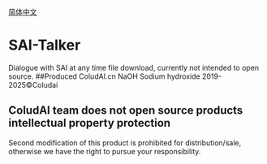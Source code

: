 <a href='https://github.com/ColudAI/SAI-Talker/blob/main/README.md'>简体中文</a>
# SAI-Talker
Dialogue with SAI at any time file download, currently not intended to open source.
##Produced
ColudAI.cn
NaOH Sodium hydroxide
2019-2025©Coludai
## ColudAI team does not open source products intellectual property protection
Second modification of this product is prohibited for distribution/sale, otherwise we have the right to pursue your responsibility.
